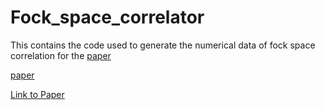 # Fock_space_correlator

This contains the code used to generate the numerical data of fock space correlation for the [paper](https://journals.aps.org/prb/abstract/10.1103/PhysRevB.108.L140201)

<a href="https://journals.aps.org/prb/abstract/10.1103/PhysRevB.108.L140201" target="_blank">paper</a>

[Link to Paper](https://arxiv.org/abs/2305.06374)




